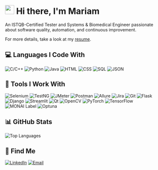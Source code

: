 <h1> <img src="https://emojis.slackmojis.com/emojis/images/1643514682/6848/blob_eyes.png?1643514682" width="30"/>
 Hi there, I'm Mariam</h1>

  <p>An ISTQB-Certified Tester and Systems & Biomedical Engineer passionate about software quality, automation, and continuous improvement. </p>
  <p> For more details, take a look at my <a href="https://drive.google.com/file/d/1xk1fVQxP-tPq8pjvZIoVrr7dewIsi5w6/view" target="_blank">resume</a>.</p>

<h2>💻 Languages I Code With</h2> 
  <p>
    <img alt="C/C++" src="https://img.shields.io/badge/C++-00599C?style=flat-square&logo=C%2B%2B&logoColor=white"/>
    <img alt="Python" src="https://img.shields.io/badge/python-3670A0?style=flat-square&logo=python&logoColor=ffdd54"/>
    <img alt="Java" src="https://img.shields.io/badge/Java-ED8B00?style=flat-square&logo=openjdk&logoColor=white"/>
    <img alt="HTML" src="https://img.shields.io/badge/HTML5-E34F26?style=flat-square&logo=html5&logoColor=white"/>
    <img alt="CSS" src="https://img.shields.io/badge/CSS3-1572B6?style=flat-square&logo=css3&logoColor=white"/>
    <img alt="SQL" src="https://img.shields.io/badge/SQL-4479A1?style=flat-square&logo=mysql&logoColor=white"/>
    <img alt="JSON" src="https://img.shields.io/badge/JSON-000000?style=flat-square&logo=json&logoColor=white"/>
 </p>

<h2>🧰 Tools I Work With</h2>
  <p>
    <img alt="Selenium" src="https://img.shields.io/badge/Selenium-43B02A?style=flat-square&logo=selenium&logoColor=white"/>
    <img alt="TestNG" src="https://img.shields.io/badge/TestNG-FF6C37?style=flat-square&logo=testng&logoColor=white"/>
    <img alt="JMeter" src="https://img.shields.io/badge/Apache%20JMeter-D22128?style=flat-square&logo=apachejmeter&logoColor=white"/>
    <img alt="Postman" src="https://img.shields.io/badge/Postman-FF6C37?style=flat-square&logo=postman&logoColor=white"/>
    <img alt="Allure" src="https://img.shields.io/badge/Allure%20Report-1B6AC6?style=flat-square&logo=allure&logoColor=white"/>
    <img alt="Jira" src="https://img.shields.io/badge/Jira-0052CC?style=flat-square&logo=jira&logoColor=white"/>
    <img alt="Git" src="https://img.shields.io/badge/Git-F05032?style=flat-square&logo=git&logoColor=white"/>
    <img alt="Flask" src="https://img.shields.io/badge/Flask-000000?style=flat-square&logo=flask&logoColor=white"/>
    <img alt="Django" src="https://img.shields.io/badge/Django-092E20?style=flat-square&logo=django&logoColor=white"/>
    <img alt="Streamlit" src="https://img.shields.io/badge/Streamlit-FF4B4B?style=flat-square&logo=streamlit&logoColor=white"/>
    <img alt="Qt" src="https://img.shields.io/badge/Qt-41CD52?style=flat-square&logo=qt&logoColor=white"/>
    <img alt="OpenCV" src="https://img.shields.io/badge/OpenCV-5C3EE8?style=flat-square&logo=opencv&logoColor=white"/>
    <img alt="PyTorch" src="https://img.shields.io/badge/PyTorch-EE4C2C?style=flat-square&logo=pytorch&logoColor=white"/>
    <img alt="TensorFlow" src="https://img.shields.io/badge/TensorFlow-FF6F00?style=flat-square&logo=tensorflow&logoColor=white"/>
    <img alt="MONAI Label" src="https://img.shields.io/badge/MONAI%20Label-3DDC84?style=flat-square&logo=monai&logoColor=white"/>
    <img alt="Optuna" src="https://img.shields.io/badge/Optuna-2C5BB4?style=flat-square&logo=optuna&logoColor=white"/>
  </p>
  
<h2>📊 GitHub Stats</h2>
<p>
  <img src="https://github-readme-stats.vercel.app/api/top-langs/?username=MariamWaell&layout=compact&theme=tokyonight" alt="Top Languages"/>
  <!-- <img src="https://github-readme-stats.vercel.app/api?username=MariamWaell&show_icons=true&include_all_commits=true&count_private=true&show=prs_merged,prs_merged_percentage&theme=tokyonight" alt="Mariam Wael's GitHub stats"/> -->
</p>

<h2>🔗 Find Me</h2>
  <p>
    <a href="https://www.linkedin.com/in/mariam-wael-9755a026b/" target="_blank"> <img alt="LinkedIn" src="https://img.shields.io/badge/linkedin-%230077B5.svg?&style=for-the-badge&logo=linkedin&logoColor=white" /></a> 
    <a href="mailto:mariammekawii@gmail.com"> <img alt="Email" src="https://img.shields.io/badge/Email-D14836?style=for-the-badge&logo=gmail&logoColor=white"/></a>
  </p>



